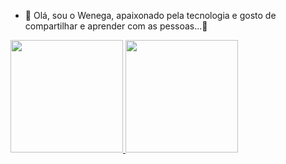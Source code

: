 - 👋 Olá, sou o Wenega, apaixonado pela tecnologia e gosto de compartilhar e aprender com as pessoas...🌱


<div>
  <a href= "https://github.com/wenegawama" />
  <img height="180em" src="https://github-readme-stats.vercel.app/api/?username=wenegawama&hide=contribs&count_private=true&show_icons=true&show_icons=true&theme=merko"/>
  <img height="180em"  src="https://github-readme-stats.vercel.app/api/top-langs/?username=wenegawama"/>  
</div>
